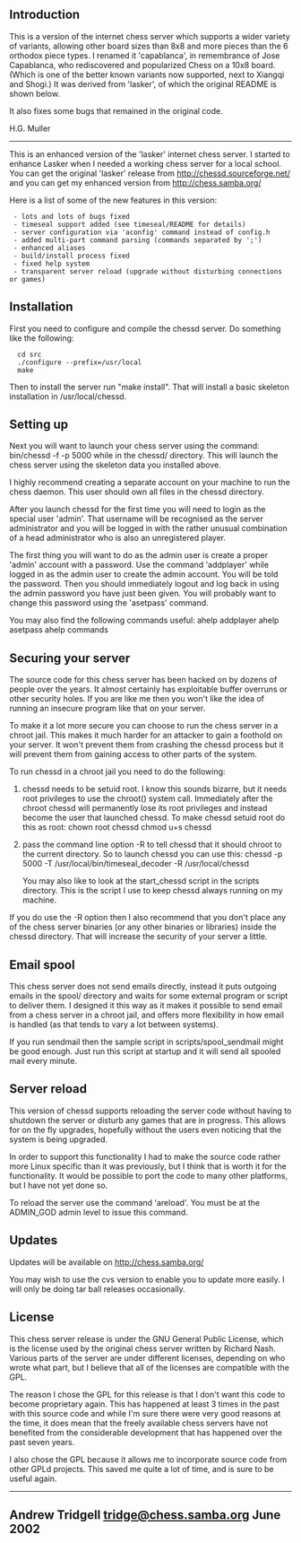 Introduction
------------

This is a version of the internet chess server which supports a wider
variety of variants, allowing other board sizes than 8x8 and more pieces
than the 6 orthodox piece types. I renamed it 'capablanca', in remembrance
of Jose Capablanca, who rediscovered and popularized Chess on a 10x8 board.
(Which is one of the better known variants now supported, next to Xiangqi
and Shogi.) It was derived from 'lasker', of which the original README is
shown below.

It also fixes some bugs that remained in the original code.

H.G. Muller

---------------------------------------------------------------------

This is an enhanced version of the 'lasker' internet chess server. I
started to enhance Lasker when I needed a working chess server for a
local school. You can get the original 'lasker' release from
http://chessd.sourceforge.net/ and you can get my enhanced version
from http://chess.samba.org/

Here is a list of some of the new features in this version:

     - lots and lots of bugs fixed
     - timeseal support added (see timeseal/README for details)
     - server configuration via 'aconfig' command instead of config.h
     - added multi-part command parsing (commands separated by ';')
     - enhanced aliases
     - build/install process fixed
     - fixed help system
     - transparent server reload (upgrade without disturbing connections or games)


Installation
------------

First you need to configure and compile the chessd server. Do
something like the following:

	  cd src
	  ./configure --prefix=/usr/local
	  make

Then to install the server run "make install". That will install a
basic skeleton installation in /usr/local/chessd. 

Setting up
----------

Next you will want to launch your chess server using the command:
     bin/chessd -f -p 5000
while in the chessd/ directory. This will launch the chess server
using the skeleton data you installed above.

I highly recommend creating a separate account on your machine to run
the chess daemon. This user should own all files in the chessd
directory.

After you launch chessd for the first time you will need to login as
the special user 'admin'. That username will be recognised as the
server administrator and you will be logged in with the rather unusual
combination of a head administrator who is also an unregistered
player.

The first thing you will want to do as the admin user is create a
proper 'admin' account with a password. Use the command 'addplayer'
while logged in as the admin user to create the admin account. You
will be told the password. Then you should immediately logout and log
back in using the admin password you have just been given. You will
probably want to change this password using the 'asetpass' command. 

You may also find the following commands useful:
    ahelp addplayer
    ahelp asetpass
    ahelp commands


Securing your server
--------------------

The source code for this chess server has been hacked on by dozens of
people over the years. It almost certainly has exploitable buffer
overruns or other security holes. If you are like me then you won't
like the idea of running an insecure program like that on your server.

To make it a lot more secure you can choose to run the chess server in
a chroot jail. This makes it much harder for an attacker to gain a
foothold on your server. It won't prevent them from crashing the
chessd process but it will prevent them from gaining access to other
parts of the system.

To run chessd in a chroot jail you need to do the following:

   1) chessd needs to be setuid root. I know this sounds bizarre, but
      it needs root privileges to use the chroot() system
      call. Immediately after the chroot chessd will permanently lose
      its root privileges and instead become the user that launched
      chessd. To make chessd setuid root do this as root:
	      chown root chessd
	      chmod u+s chessd

   2) pass the command line option -R to tell chessd that it should
      chroot to the current directory. So to launch chessd you can use
      this:
		chessd -p 5000 -T /usr/local/bin/timeseal_decoder -R /usr/local/chessd

      You may also like to look at the start_chessd script in the
      scripts directory. This is the script I use to keep chessd
      always running on my machine.

If you do use the -R option then I also recommend that you don't place
any of the chess server binaries (or any other binaries or libraries)
inside the chessd directory. That will increase the security of your
server a little.


Email spool
-----------

This chess server does not send emails directly, instead it puts
outgoing emails in the spool/ directory and waits for some external
program or script to deliver them. I designed it this way as it makes
it possible to send email from a chess server in a chroot jail, and
offers more flexibility in how email is handled (as that tends to vary
a lot between systems).

If you run sendmail then the sample script in scripts/spool_sendmail
might be good enough. Just run this script at startup and it will send
all spooled mail every minute.


Server reload
-------------

This version of chessd supports reloading the server code without
having to shutdown the server or disturb any games that are in
progress. This allows for on the fly upgrades, hopefully without the
users even noticing that the system is being upgraded.

In order to support this functionality I had to make the source code
rather more Linux specific than it was previously, but I think that is
worth it for the functionality. It would be possible to port the code
to many other platforms, but I have not yet done so.

To reload the server use the command 'areload'. You must be at the
ADMIN_GOD admin level to issue this command.

Updates
-------

Updates will be available on http://chess.samba.org/

You may wish to use the cvs version to enable you to update more
easily. I will only be doing tar ball releases occasionally.

License
-------

This chess server release is under the GNU General Public License,
which is the license used by the original chess server written by
Richard Nash. Various parts of the server are under different
licenses, depending on who wrote what part, but I believe that all of
the licenses are compatible with the GPL.

The reason I chose the GPL for this release is that I don't want this
code to become proprietary again. This has happened at least 3 times
in the past with this source code and while I'm sure there were very
good reasons at the time, it does mean that the freely available chess
servers have not benefited from the considerable development that has
happened over the past seven years. 

I also chose the GPL because it allows me to incorporate source code
from other GPLd projects. This saved me quite a lot of time, and is
sure to be useful again.


--------------------------------
Andrew Tridgell
tridge@chess.samba.org June 2002
--------------------------------
